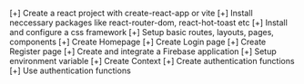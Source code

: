 [+] Create a react project with create-react-app or vite
[+] Install neccessary packages like react-router-dom, react-hot-toast etc
[+] Install and configure a css framework
[+] Setup basic routes, layouts, pages, components
[+] Create Homepage
[+] Create Login page
[+] Create Register page
[+] Create and integrate a Firebase application
[+] Setup environment variable
[+] Create Context 
[+] Create authentication functions
[+] Use authentication functions

